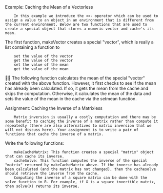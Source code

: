 Example: Caching the Mean of a Vectorless 

		In this example we introduce the <<- operator which can be used to assign a value to an object in an environment that is different from the current environment. Below are two functions that are used to create a special object that stores a numeric vector and cache's its mean.

The first function, makeVector creates a special "vector", which is really a list containing a function to

		set the value of the vector
		get the value of the vector
		set the value of the mean
		get the value of the mean

		The following function calculates the mean of the special "vector" created with the above function. 
However, it first checks to see if the mean has already been calculated. If so, it gets the mean from the cache and skips the computation. Otherwise, it calculates the mean of the data and sets the value of the mean in the cache via the setmean function.



Assignment: Caching the Inverse of a Matrixless 
		
		Matrix inversion is usually a costly computation and there may be some benefit to caching the inverse of a matrix rather than compute it repeatedly (there are also alternatives to matrix inversion that we will not discuss here). Your assignment is to write a pair of functions that cache the inverse of a matrix.

Write the following functions:

		makeCacheMatrix: This function creates a special "matrix" object that can cache its inverse.
		cacheSolve: This function computes the inverse of the special "matrix" returned by makeCacheMatrix above. If the inverse has already been calculated (and the matrix has not changed), then the cachesolve should retrieve the inverse from the cache.
		Computing the inverse of a square matrix can be done with the solve function in R. For example, if X is a square invertible matrix, then solve(X) returns its inverse.


